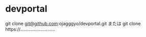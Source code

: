 # devportal


git clone git@github.com:ojagggyo/devportal.git
または
git clone https://...........................

